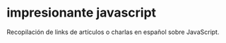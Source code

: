 # impresionante javascript
Recopilación de links de artículos o charlas en español sobre JavaScript.

